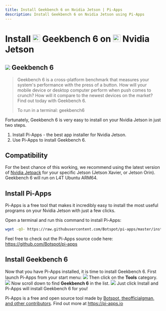 ```yaml
---
title: Install Geekbench 6 on Nvidia Jetson | Pi-Apps
description: Install Geekbench 6 on Nvidia Jetson using Pi-Apps
---
```

<div class="simple-install-content content">

# Install <img src="/img/app-icons/Geekbench 6/icon-64.png" height=24> Geekbench 6 on <img src=/img/other-icons/nvidia-icon.svg height=24> Nvidia Jetson

## <img src="/img/app-icons/Geekbench 6/icon-64.png"> Geekbench 6
> Geekbench 6 is a cross-platform benchmark that measures your system's performance with the press of a button. 
> How will your mobile device or desktop computer perform when push comes to crunch? 
> How will it compare to the newest devices on the market? 
> Find out today with Geekbench 6.
> 
> To run in a terminal: geekbench6

Fortunately, Geekbench 6 is very easy to install on your Nvidia Jetson in just two steps.
1. Install Pi-Apps - the best app installer for Nvidia Jetson.
2. Use Pi-Apps to install Geekbench 6.
</div>
<div class="simple-install-content content">

## Compatibility
For the best chance of this working, we recommend using the latest version of [Nvidia Jetpack](https://developer.nvidia.com/embedded/jetpack-archive) for your specific Jetson (Jetson Xavier, or Jetson Orin).
Geekbench 6 will run on L4T Ubuntu ARM64.
</div>
<div class="simple-install-content content">

## Install Pi-Apps

Pi-Apps is a free tool that makes it incredibly easy to install the most useful programs on your Nvidia Jetson with just a few clicks.

Open a terminal and run this command to install Pi-Apps:
```bash
wget -qO- https://raw.githubusercontent.com/Botspot/pi-apps/master/install | bash
```
Feel free to check out the Pi-Apps source code here: https://github.com/Botspot/pi-apps
</div>
<div class="simple-install-content content">

## Install Geekbench 6

Now that you have Pi-Apps installed, it is time to install Geekbench 6.
First launch Pi-Apps from your start menu:
<img src="/img/start-menu.png">
Then click on the <b>Tools</b> category.
<img src="/img/category-selections/Tools.png">
Now scroll down to find <b>Geekbench 6</b> in the list.
<img src="/img/app-icons/Geekbench 6/app-selection.png">
Just click Install and Pi-Apps will install Geekbench 6 for you!
</div>
<div class="simple-install-content content">

Pi-Apps is a free and open source tool made by [Botspot, theofficialgman, and other contributors](/about/#contributors). Find out more at https://pi-apps.io
</div>
